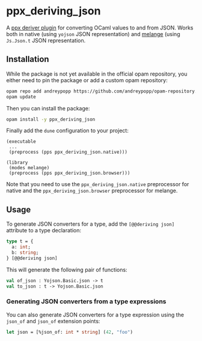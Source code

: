# ppx_deriving_json

A [ppx deriver plugin][] for converting OCaml values to and from JSON. Works
both in native (using `yojson` JSON representation) and [melange][] (using
`Js.Json.t` JSON representation.

## Installation

While the package is not yet available in the official opam repository, you
either need to pin the package or add a custom opam repository:

```sh
opam repo add andreypopp https://github.com/andreypopp/opam-repository.git
opam update
```

Then you can install the package:

```sh
opam install -y ppx_deriving_json
```

Finally add the `dune` configuration to your project:

```dune
(executable
 ...
 (preprocess (pps ppx_deriving_json.native)))

(library
 (modes melange)
 (preprocess (pps ppx_deriving_json.browser)))
```

Note that you need to use the `ppx_deriving_json.native` preprocessor for
native and the `ppx_deriving_json.browser` preprocessor for melange.

## Usage

To generate JSON converters for a type, add the `[@@deriving json]` attribute to a type declaration:

```ocaml
type t = {
  a: int;
  b: string;
} [@@deriving json]
```

This will generate the following pair of functions:

```ocaml
val of_json : Yojson.Basic.json -> t
val to_json : t -> Yojson.Basic.json
```

### Generating JSON converters from a type expressions

You can also generate JSON converters for a type expression using the `json_of` and `json_of` extension points:

```ocaml
let json = [%json_of: int * string] (42, "foo")
```

[ppx deriver plugin]: https://ocaml.org/docs/metaprogramming#attributes-and-derivers
[melange]: https://melange.re
